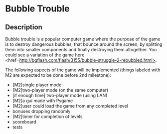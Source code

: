 Bubble Trouble
==============

Description
-------------

Bubble trouble is a popular computer game where the purpose of the game is to destroy dangerous bubbles, that bounce around the screen, by splitting them into smaller components and finally destroying them altogether. You could see a variation of the game <a>here <href=http://bgflash.com/flash/3155/bubble-struggle-2-rebubbled.html></a>.  

The following aspects of the game will be implemented (things labeled with M2 are expected to be done before 2nd milestone):
- [M2]single player mode
- [M2]two-player mode (on the same computer)
- [if enough time] two-player mode (using LAN)
- [M2]a gui made with Pygame
- [M2]user could load the game from any completed level
- bonuses dropping randomly
- [M2]timer for completion of levels
- scoreboard
- tests
